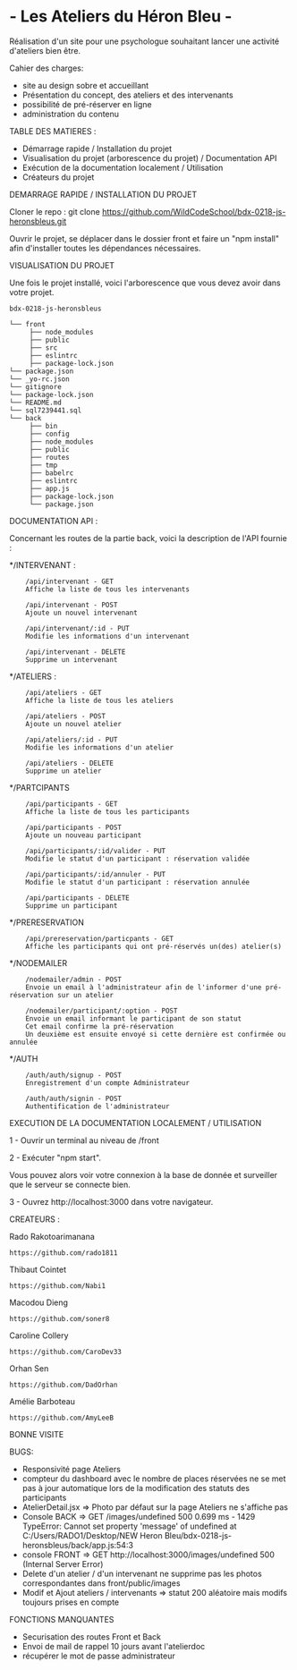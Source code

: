 <h1>- Les Ateliers du Héron Bleu -</h1>

Réalisation d'un site pour une psychologue souhaitant lancer une activité d'ateliers bien être.

Cahier des charges:
- site au design sobre et accueillant
- Présentation du concept, des ateliers et des intervenants
- possibilité de pré-réserver en ligne
- administration du contenu

TABLE DES MATIERES : 

  - Démarrage rapide / Installation du projet
  - Visualisation du projet (arborescence du projet) / Documentation API
  - Exécution de la documentation localement / Utilisation
  - Créateurs du projet
  
DEMARRAGE RAPIDE / INSTALLATION DU PROJET 

Cloner le repo : git clone https://github.com/WildCodeSchool/bdx-0218-js-heronsbleus.git
<p> Ouvrir le projet, se déplacer dans le dossier front et faire un "npm install" afin d'installer toutes les dépendances nécessaires.</p>

VISUALISATION DU PROJET 

<p>Une fois le projet installé, voici l'arborescence que vous devez avoir dans votre projet.</p>

```
bdx-0218-js-heronsbleus

└── front
     ├── node_modules
     ├── public
     ├── src
     ├── eslintrc
     ├── package-lock.json
└── package.json
└── _yo-rc.json
└── gitignore
└── package-lock.json
└── README.md
└── sql7239441.sql
└── back
     ├── bin
     ├── config
     ├── node_modules
     ├── public
     ├── routes
     ├── tmp
     ├── babelrc
     ├── eslintrc
     ├── app.js
     ├── package-lock.json
     └── package.json

```


DOCUMENTATION API :

Concernant les routes de la partie back, voici la description de l'API fournie :

*/INTERVENANT : 

        /api/intervenant - GET
        Affiche la liste de tous les intervenants

        /api/intervenant - POST
        Ajoute un nouvel intervenant

        /api/intervenant/:id - PUT
        Modifie les informations d'un intervenant

        /api/intervenant - DELETE
        Supprime un intervenant

*/ATELIERS : 

        /api/ateliers - GET
        Affiche la liste de tous les ateliers

        /api/ateliers - POST
        Ajoute un nouvel atelier

        /api/ateliers/:id - PUT
        Modifie les informations d'un atelier

        /api/ateliers - DELETE
        Supprime un atelier

*/PARTCIPANTS

        /api/participants - GET
        Affiche la liste de tous les participants

        /api/participants - POST
        Ajoute un nouveau participant

        /api/participants/:id/valider - PUT
        Modifie le statut d'un participant : réservation validée

        /api/participants/:id/annuler - PUT
        Modifie le statut d'un participant : réservation annulée

        /api/participants - DELETE
        Supprime un participant

*/PRERESERVATION

        /api/prereservation/particpants - GET
        Affiche les participants qui ont pré-réservés un(des) atelier(s)
        
*/NODEMAILER

        /nodemailer/admin - POST
        Envoie un email à l'administrateur afin de l'informer d'une pré-réservation sur un atelier
        
        /nodemailer/participant/:option - POST
        Envoie un email informant le participant de son statut 
        Cet email confirme la pré-réservation
        Un deuxième est ensuite envoyé si cette dernière est confirmée ou annulée

*/AUTH

        /auth/auth/signup - POST 
        Enregistrement d'un compte Administrateur 

        /auth/auth/signin - POST
        Authentification de l'administrateur


EXECUTION DE LA DOCUMENTATION LOCALEMENT / UTILISATION

<p>1 - Ouvrir un terminal au niveau de /front</p>
<p>2 - Exécuter "npm start".</p>
<p>Vous pouvez alors voir votre connexion à la base de donnée et surveiller que le serveur se connecte bien.</p>
<p>3 - Ouvrez http://localhost:3000 dans votre navigateur.</p>

CREATEURS : 

Rado Rakotoarimanana

    https://github.com/rado1811

Thibaut Cointet

    https://github.com/Nabi1

Macodou Dieng

    https://github.com/soner8

Caroline Collery

    https://github.com/CaroDev33

Orhan Sen

    https://github.com/DadOrhan

Amélie Barboteau

    https://github.com/AmyLeeB


BONNE VISITE 

BUGS:
- Responsivité page Ateliers
- compteur du dashboard avec le nombre de places réservées ne se met pas à jour automatique lors de la modification des statuts des participants
- AtelierDetail.jsx => Photo par défaut sur la page Ateliers ne s'affiche pas
- Console BACK => GET /images/undefined 500 0.699 ms - 1429
TypeError: Cannot set property 'message' of undefined
at C:/Users/RADO1/Desktop/NEW Heron Bleu/bdx-0218-js-heronsbleus/back/app.js:54:3
- console FRONT => GET http://localhost:3000/images/undefined 500 (Internal Server Error)
- Delete d'un atelier / d'un intervenant ne supprime pas les photos correspondantes dans front/public/images
- Modif et Ajout ateliers / intervenants => statut 200 aléatoire mais modifs toujours prises en compte

FONCTIONS MANQUANTES
- Securisation des routes Front et Back
- Envoi de mail de rappel 10 jours avant l'atelierdoc
- récupérer le mot de passe administrateur



